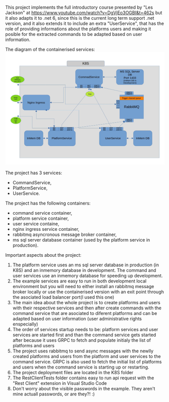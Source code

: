  This project implements the full introductory course presented by "Les Jackson" at https://www.youtube.com/watch?v=DgVjEo3OGBI&t=462s but it also adapts it to .net 6, since this is the current long term support .net version, and it also extends it to include an extra "UserService", that has the role of providing informations about the platforms users and making it posible for the extracted commands to be adapted based on user information.

 The diagram of the containerised services:
 ![Image](microservices.jpg "Les Jackson Microservices Extended")

 The project has 3 services:
 - CommandService,
 - PlatformService,
 - UserService.

 The project has the following containers:
 - command service container,
 - platform service container,
 - user service containe,
 - nginx ingress service container,
 - rabbitmq asyncronous message broker container,
 - ms sql server database container (used by the platform service in production).
 
 Important aspects about the project:
 1) The platform service uses an ms sql server database in production (in K8S) and an inmemory database in development. The command and user services use an inmemory database for speeding up development.
 2) The example services are easy to run in both development local environment but you will need to either install an rabbitmq message broker locally or use the containerised version with an exit point through the asociated load balancer port(I used this one)
 3) The main idea about the whole project is to create platforms and users with their respective services and then after create commands with the command service that are asociated to diferent platforms and can be adapted based on user information (user administrative rights enspecially)
 4) The order of services startup needs to be: platform services and user services are started first and than the command service gets started after because it uses GRPC to fetch and populate initialy the list of platforms and users
 5) The project uses rabbitmq to send async messages with the newlly created platforms and users from the platform and user services to the command service. GRPC is also used to fetch the initial list of platforms and users when the command service is starting up or restarting.
 6) The project deployment files are located in the K8S folder
 7) The RestClientTests folder contains easy to run api request with the "Rest Client" extension in Visual Studio Code
 8) Don't worry about the visible passwords in the example. They aren't mine actuall passwords, or are they?! :)


